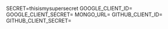 SECRET=thisismysupersecret
GOOGLE_CLIENT_ID=
GOOGLE_CLIENT_SECRET=
MONGO_URL=
GITHUB_CLIENT_ID=
GITHUB_CLIENT_SECRET=